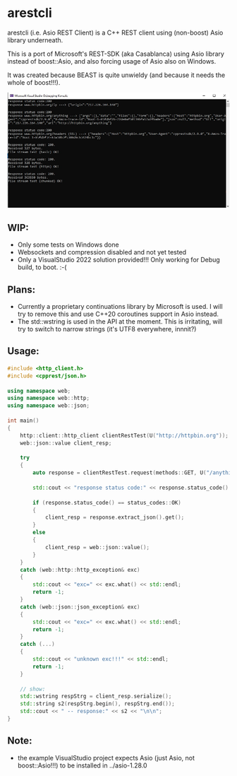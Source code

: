 # arestcli

arestcli (i.e. Asio REST Client) is a C++ REST client using (non-boost) Asio library underneath.

This is a port of Microsoft's REST-SDK (aka Casablanca) using Asio library instead of boost::Asio, and also forcing usage of Asio also on Windows.

It was created because BEAST is quite unwieldy (and because it needs the whole of boost!!!).

![testing arestcli](./arestcli-test.jpg)

## WIP: 
 - Only some tests on Windows done 
 - Websockets and compression disabled and not yet tested 
 - Only a VisualStudio 2022 solution provided!!! Only working for Debug build, to boot. :-(

## Plans: 
 - Currently a proprietary continuations library by Microsoft is used. I will try to remove this and use C++20 coroutines support in Asio instead.
 - The std::wstring is used in the API at the moment. This is irritating, will try to switch to narrow strings (it's UTF8 everywhere, innnit?)

## Usage:

```cpp
#include <http_client.h>
#include <cpprest/json.h>

using namespace web;
using namespace web::http;
using namespace web::json;

int main()
{
    http::client::http_client clientRestTest(U("http://httpbin.org"));
    web::json::value client_resp;

    try
    {
        auto response = clientRestTest.request(methods::GET, U("/anything")).get();
        
        std::cout << "response status code:" << response.status_code() << std::endl;

        if (response.status_code() == status_codes::OK)
        {
            client_resp = response.extract_json().get();
        }
        else
        {
            client_resp = web::json::value();
        }
    }
    catch (web::http::http_exception& exc)
    {
        std::cout << "exc=" << exc.what() << std::endl;
        return -1;
    }
    catch (web::json::json_exception& exc)
    {
        std::cout << "exc=" << exc.what() << std::endl;
        return -1;
    }
    catch (...)
    {
        std::cout << "unknown exc!!!" << std::endl;
        return -1;
    }

    // show:
    std::wstring respStrg = client_resp.serialize();
    std::string s2(respStrg.begin(), respStrg.end());
    std::cout << " -- response:" << s2 << "\n\n";
}
```

## Note:
 - the example VisualStudio project expects Asio (just Asio, not boost::Asio!!!) to be installed in ../asio-1.28.0
